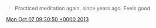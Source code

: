 > Practiced meditation again, since years ago\. Feels good

<img src="../../media/tweet.ico" width="12" /> [Mon Oct 07 09:30:50 +0000 2013](https://twitter.com/DromerDenker/status/387147998104653824)